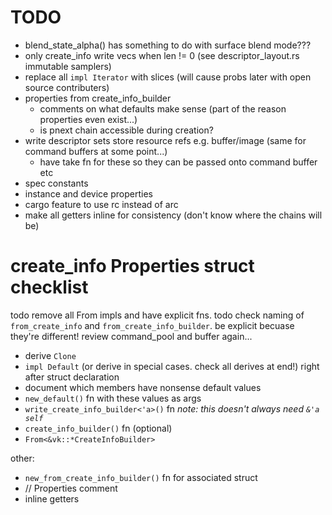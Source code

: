 # TODO

- blend_state_alpha() has something to do with surface blend mode???
- only create_info write vecs when len != 0 (see descriptor_layout.rs immutable samplers)
- replace all `impl Iterator` with slices (will cause probs later with open source contributers)
- properties from create_info_builder
	- comments on what defaults make sense (part of the reason properties even exist...)
	- is pnext chain accessible during creation?
- write descriptor sets store resource refs e.g. buffer/image (same for command buffers at some point...)
	- have take fn for these so they can be passed onto command buffer etc
- spec constants
- instance and device properties
- cargo feature to use rc instead of arc
- make all getters inline for consistency (don't know where the chains will be)

# create_info Properties struct checklist

todo remove all From impls and have explicit fns.
todo check naming of `from_create_info` and `from_create_info_builder`. be explicit becuase they're different!
review command_pool and buffer again...

- derive `Clone`
- `impl Default` (or derive in special cases. check all derives at end!) right after struct declaration
- document which members have nonsense default values
- `new_default()` fn with these values as args
- `write_create_info_builder<'a>()` fn _note: this doesn't always need `&'a self`_
- `create_info_builder()` fn (optional)
- `From<&vk::*CreateInfoBuilder>`

other:
- `new_from_create_info_builder()` fn for associated struct
- // Properties comment
- inline getters
